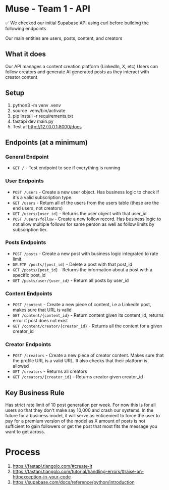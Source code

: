 # Muse - Team 1 - API

✅ We checked our initial Supabase API using curl before building the following endpoints

Our main entities are users, posts, content, and creators

## What it does

Our API manages a content creation platform (LinkedIn, X, etc)
Users can follow creators and generate AI generated posts as they interact with creator content

## Setup

1. python3 -m venv .venv
2. source .venv/bin/activate
3. pip install -r requirements.txt
4. fastapi dev main.py
5. Test at http://127.0.0.1:8000/docs

## Endpoints (at a minimum)

### General Endpoint

- `GET /` - Test endpoint to see if everything is running

### User Endpoints

- `POST /users` - Create a new user object. Has business logic to check if it's a valid subscription type.
- `GET /users` - Return all of the users from the users table (these are the end users, not creators)
- `GET /users/[user_id]` - Returns the user object with that user_id
- `POST /users/follow` - Create a new follow record. Has business logic to not allow multiple follows for same person as well as follow limits by subscription tier.

### Posts Endpoints

- `POST /posts` - Create a new post with business logic integrated to rate limit
- `DELETE /posts/[post_id]` - Delete a post with that post_id
- `GET /posts/{post_id}` - Returns the information about a post with a specific post_id
- `GET /posts/user/{user_id}` - Return all posts by user_id

### Content Endpoints

- `POST /content` - Create a new piece of content, i.e a LinkedIn post, makes sure that URL is valid
- `GET /content/{content_id}` - Return content given its content_id, returns error if post does not exist
- `GET /content/creator/{creator_id}` - Returns all the content for a given creator_id

### Creator Endpoints

- `POST /creators` - Create a new piece of creator content. Makes sure that the profile URL is a valid URL. It also checks that their platform is allowed
- `GET /creators` - Returns all creators
- `GET /creators/{creator_id}` - Returns creator given creator_id

## Key Business Rule

Has strict rate limit of 10 post generation per week. For now this is for all users so that they don't make say 10,000 and crash our systems. In the future for a business model, it will serve as enticement to force the user to pay for a premium version of the model as X amount of posts is not sufficient to gain followers or get the post that most fits the message you want to get across.

# Process

1. https://fastapi.tiangolo.com/#create-it
2. https://fastapi.tiangolo.com/tutorial/handling-errors/#raise-an-httpexception-in-your-code
3. https://supabase.com/docs/reference/python/introduction
